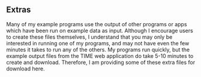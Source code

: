 ## Extras
Many of my example programs use the output of other programs or apps which have been run on example data as input. Although I encourage users to create these files themselves, I understand that you may only be interested in running one of my programs, and may not have even the few minutes it takes to run any of the others. My programs run quickly, but the example output files from the TIME web application do take 5-10 minutes to create and download. Therefore, I am providing some of these extra files for download here. 
